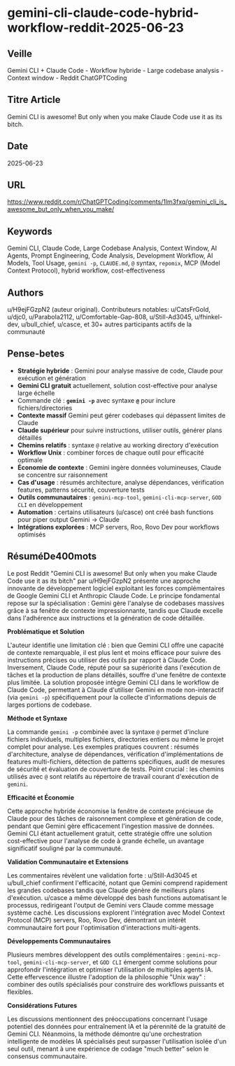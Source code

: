 # gemini-cli-claude-code-hybrid-workflow-reddit-2025-06-23

## Veille
Gemini CLI + Claude Code - Workflow hybride - Large codebase analysis - Context window - Reddit ChatGPTCoding

## Titre Article
Gemini CLI is awesome! But only when you make Claude Code use it as its bitch.

## Date
2025-06-23

## URL
https://www.reddit.com/r/ChatGPTCoding/comments/1lm3fxq/gemini_cli_is_awesome_but_only_when_you_make/

## Keywords
Gemini CLI, Claude Code, Large Codebase Analysis, Context Window, AI Agents, Prompt Engineering, Code Analysis, Development Workflow, AI Models, Tool Usage, `gemini -p`, `CLAUDE.md`, `@` syntax, `repomix`, MCP (Model Context Protocol), hybrid workflow, cost-effectiveness

## Authors
u/H9ejFGzpN2 (auteur original). Contributeurs notables: u/CatsFrGold, u/djc0, u/Parabola2112, u/Comfortable-Gap-808, u/Still-Ad3045, u/fhinkel-dev, u/bull_chief, u/casce, et 30+ autres participants actifs de la communauté

## Pense-betes
- **Stratégie hybride** : Gemini pour analyse massive de code, Claude pour exécution et génération
- **Gemini CLI gratuit** actuellement, solution cost-effective pour analyse large échelle
- Commande clé : **`gemini -p`** avec syntaxe **`@`** pour inclure fichiers/directories
- **Contexte massif** Gemini peut gérer codebases qui dépassent limites de Claude
- **Claude supérieur** pour suivre instructions, utiliser outils, générer plans détaillés
- **Chemins relatifs** : syntaxe `@` relative au working directory d'exécution
- **Workflow Unix** : combiner forces de chaque outil pour efficacité optimale
- **Économie de contexte** : Gemini ingère données volumineuses, Claude se concentre sur raisonnement
- **Cas d'usage** : résumés architecture, analyse dépendances, vérification features, patterns sécurité, couverture tests
- **Outils communautaires** : `gemini-mcp-tool`, `gemini-cli-mcp-server`, `GOD CLI` en développement
- **Automation** : certains utilisateurs (u/casce) ont créé bash functions pour piper output Gemini → Claude
- **Intégrations explorées** : MCP servers, Roo, Rovo Dev pour workflows optimisés

## RésuméDe400mots

Le post Reddit "Gemini CLI is awesome! But only when you make Claude Code use it as its bitch" par u/H9ejFGzpN2 présente une approche innovante de développement logiciel exploitant les forces complémentaires de Google Gemini CLI et Anthropic Claude Code. Le principe fondamental repose sur la spécialisation : Gemini gère l'analyse de codebases massives grâce à sa fenêtre de contexte impressionnante, tandis que Claude excelle dans l'adhérence aux instructions et la génération de code détaillée.

**Problématique et Solution**

L'auteur identifie une limitation clé : bien que Gemini CLI offre une capacité de contexte remarquable, il est plus lent et moins efficace pour suivre des instructions précises ou utiliser des outils par rapport à Claude Code. Inversement, Claude Code, réputé pour sa supériorité dans l'exécution de tâches et la production de plans détaillés, souffre d'une fenêtre de contexte plus limitée. La solution proposée intègre Gemini CLI dans le workflow de Claude Code, permettant à Claude d'utiliser Gemini en mode non-interactif (via `gemini -p`) spécifiquement pour la collecte d'informations depuis de larges portions de codebase.

**Méthode et Syntaxe**

La commande `gemini -p` combinée avec la syntaxe `@` permet d'inclure fichiers individuels, multiples fichiers, directories entiers ou même le projet complet pour analyse. Les exemples pratiques couvrent : résumés d'architecture, analyse de dépendances, vérification d'implémentations de features multi-fichiers, détection de patterns spécifiques, audit de mesures de sécurité et évaluation de couverture de tests. Point crucial : les chemins utilisés avec `@` sont relatifs au répertoire de travail courant d'exécution de `gemini`.

**Efficacité et Économie**

Cette approche hybride économise la fenêtre de contexte précieuse de Claude pour des tâches de raisonnement complexe et génération de code, pendant que Gemini gère efficacement l'ingestion massive de données. Gemini CLI étant actuellement gratuit, cette stratégie offre une solution cost-effective pour l'analyse de code à grande échelle, un avantage significatif souligné par la communauté.

**Validation Communautaire et Extensions**

Les commentaires révèlent une validation forte : u/Still-Ad3045 et u/bull_chief confirment l'efficacité, notant que Gemini comprend rapidement les grandes codebases tandis que Claude génère de meilleurs plans d'exécution. u/casce a même développé des bash functions automatisant le processus, redirigeant l'output de Gemini vers Claude comme message système caché. Les discussions explorent l'intégration avec Model Context Protocol (MCP) servers, Roo, Rovo Dev, démontrant un intérêt communautaire fort pour l'optimisation d'interactions multi-agents.

**Développements Communautaires**

Plusieurs membres développent des outils complémentaires : `gemini-mcp-tool`, `gemini-cli-mcp-server`, et `GOD CLI` émergent comme solutions pour approfondir l'intégration et optimiser l'utilisation de multiples agents IA. Cette effervescence illustre l'adoption de la philosophie "Unix way" : combiner des outils spécialisés pour construire des workflows puissants et flexibles.

**Considérations Futures**

Les discussions mentionnent des préoccupations concernant l'usage potentiel des données pour entraînement IA et la pérennité de la gratuité de Gemini CLI. Néanmoins, la méthode démontre qu'une orchestration intelligente de modèles IA spécialisés peut surpasser l'utilisation isolée d'un seul outil, menant à une expérience de codage "much better" selon le consensus communautaire.
